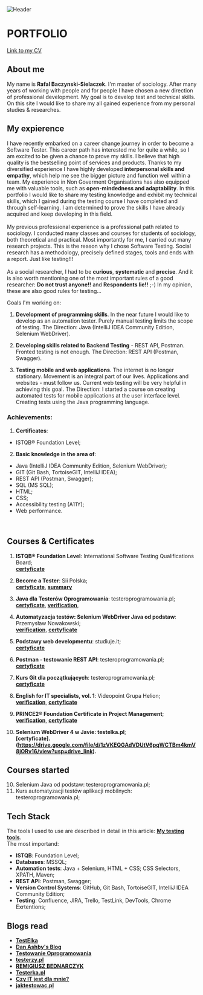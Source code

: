 ![Header](https://www.etestware.com/wp-content/uploads/2020/08/shutterstock_515285995-1200x580.jpg)
# PORTFOLIO
[Link to my CV](https://drive.google.com/file/d/1lil7zq-sE_KtJfvdhFMSfCHVdmDkeIi1/view?usp=sharing)
## About me

My name is **Rafal Baczynski-Sielaczek**. I'm master of sociology. After many years of working with people and for people I have chosen a new direction of professional development. My goal is to develop test and technical skills. On this site I would like to share my all gained experience from my personal studies & researches.
<br>
## My expierence
I have recently embarked on a career change journey in order to become a Software Tester. This career path has interested me for quite a while, so I am excited to be given a chance to prove my skills. I believe that high quality is the bestselling point of services and products. Thanks to my diversified experience I have highly developed **interpersonal skills and empathy**, which help me see the bigger picture and function well within a team. My experience in Non Goverment Organisations has also equipped me with valuable tools, such as **open-mindedness and adaptability**. In this portfolio I would like to share my testing knowledge and exhibit my technical skills, which I gained during the testing course I have completed and through self-learning. I am determined to prove the skills I have already acquired and keep developing in this field.<br>
<br>
My previous professional experience is a professional path related to sociology. I conducted many classes and courses for students of sociology, both theoretical and practical. Most importantly for me, I carried out many research projects. This is the reason why I chose Software Testing. Social research has a methodology, precisely defined stages, tools and ends with a report. Just like testing!!!<br>
<br>
As a social researcher, I had to be **curious**, **systematic** and **precise**. And it is also worth mentioning one of the most important rules of a good researcher: **Do not trust anyone!!** and **Respondents lie!!** ;-) In my opinion, these are also good rules for testing...

Goals I'm working on:
1. **Development of programming skills**. In the near future I would like to develop as an automation tester. Purely manual testing limits the scope of testing.
The Direction: Java (IntelliJ IDEA Community Edition, Selenium WebDriver).

2. **Developing skills related to Backend Testing** - REST API, Postman. Fronted testing is not enough.
The Direction: REST API (Postman, Swagger).

3. **Testing mobile and web applications**. The internet is no longer stationary. Movement is an integral part of our lives. Applications and websites - must follow us. Current web testing will be very helpful in achieving this goal.
The Direction: I started a course on creating automated tests for mobile applications at the user interface level. Creating tests using the Java programming language.

### Achievements:
1. **Certificates**:
- ISTQB® Foundation Level;

2. **Basic knowledge in the area of**:
- Java (IntelliJ IDEA Community Edition, Selenium WebDriver);
- GIT (Git Bash, TortoiseGIT, IntelliJ IDEA);
- REST API (Postman, Swagger);
- SQL (MS SQL);
- HTML;
- CSS;
- Accessibility testing (A11Y);
- Web performance.
<br>

## Courses & Certificates
1. **ISTQB® Foundation Level**: International Software Testing Qualifications Board;<br> 
**[certyficate](https://drive.google.com/file/d/11Yi3pAaB6Tjw1C8fkoyEieRFit3yOTKi/view?usp=sharing)**

2. **Become a Tester**: Sii Polska; <br>
**[certyficate](https://drive.google.com/file/d/1HDxGqCdXR8W9RBufIPoUJuRuFigXBneE/view?usp=sharing)**, **[summary](https://drive.google.com/file/d/1BooMnat8SR6WMNp-ZxYTapV9Nv_P0IjV/view?usp=sharing)**

3. **Java dla Testerów Oprogramowania**: testeroprogramowania.pl;<br>
**[certyficate](https://drive.google.com/file/d/1nbx2ZZ46LdOpoBufPie4RsOTxZcYM8ec/view?usp=sharing)**, **[verification](https://www.udemy.com/certificate/UC-137eb137-8e59-4dad-835a-2f2b62e9f0ec/)**,

4. **Automatyzacja testów: Selenium WebDriver Java od podstaw**: Przemysław Nowakowski; <br>
**[verification](https://www.udemy.com/certificate/UC-183ac117-9ddd-4a0e-b034-dd90c29748e5/)**, **[certyficate](https://drive.google.com/file/d/1LtRV9BLRqdzgrqtkiifac3phxQE_yEvr/view?usp=sharing)**

5. **Podstawy web developmentu**: studiuje.it;<br>
**[certyficate](https://drive.google.com/file/d/1FJ6XE5g5nuWUzGRGca-K01Otn70rxSWj/view?usp=sharing)**
  
6. **Postman - testowanie REST API**: testeroprogramowania.pl; <br>
**[certyficate](https://drive.google.com/file/d/1yoa1g_qXNj80rz13c5H-La0jNgH1E1io/view?usp=sharing)**

7. **Kurs Git dla początkujących**: testeroprogramowania.pl; <br>
**[certyficate](https://drive.google.com/file/d/1Uo8qcUud0rUDKVFDPo8f0nCij_snVwNZ/view?usp=sharing)**

8. **English for IT specialists, vol. 1**: Videopoint Grupa Helion; <br>
**[verification](https://www.udemy.com/certificate/UC-bd8a7768-27d0-4190-b31b-c0f0cffb29fb/)**, **[certyficate](https://drive.google.com/file/d/18myWYEwlJLp93cCij1JFp3axwVxg2eKK/view?usp=sharing)**

9. **PRINCE2® Foundation Certificate in Project Management**; <br>
**[verification](https://candidate.peoplecert.org/ReportsLink.aspx?argType=1&id=427E8D5267B8B03AD18E51741EA8AF7FEBC0D10C4B218CCF734AC47BB489D2B087F61C80C197DBE5)**, **[certyficate](https://drive.google.com/file/d/1gLV-Som_A-OD-0_AFgTp6kZtRdnt0bPy/view?usp=sharing)**

10. **Selenium WebDriver 4 w Javie: testelka.pl**; <br>
**[certyficate].(https://drive.google.com/file/d/1zVKEQGAdVDUtV6pqWCTBm4kmV8jORv16/view?usp=drive_link).**

## Courses started
10. Selenium Java od podstaw: testeroprogramowania.pl;
11. Kurs automatyzacji testów aplikacji mobilnych: testeroprogramowania.pl;

## Tech Stack
The tools I used to use  are described in detail in this article: **[My testing tools](https://github.com/raffas-siela/portfolio/wiki/My-testing-tools)**.<br>
The most importand: 
- **ISTQB**: Foundation Level;
- **Databases**: MSSQL;
- **Automation tests**: Java + Selenium, HTML + CSS; CSS Selectors, XPATH, Maven;
- **REST API**: Postman,  Swagger;
- **Version Control Systems**: GitHub, Git Bash, TortoiseGIT, IntelliJ IDEA Community Edition;
- **Testing**: Confluence, JIRA, Trello, TestLink, DevTools, Chrome Exrtentions; 

## Blogs read
- **[TestElka](https://testelka.pl/)**
- **[Dan Ashby's Blog](https://danashby.co.uk/)**
- **[Testowanie Oprogramowania](https://pwicherski.gitbook.io/testowanie-oprogramowania/)**
- **[testerzy.pl](https://testerzy.pl/)**
- **[REMIGIUSZ BEDNARCZYK](https://remigiuszbednarczyk.pl/)** 
- **[Testerka.pl](https://testerka.pl/)** 
- **[Czy IT jest dla mnie?](https://www.czyitjestdlamnie.pl/)**
- **[jaktestowac.pl](https://jaktestowac.pl/)**
